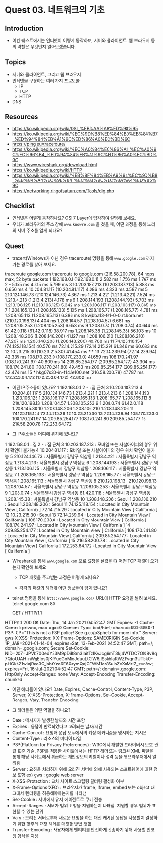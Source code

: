 # Quest 03. 네트워크의 기초

## Introduction
* 이번 퀘스트에서는 인터넷이 어떻게 동작하며, 서버와 클라이언트, 웹 브라우저 등의 역할은 무엇인지 알아보겠습니다.

## Topics
* 서버와 클라이언트, 그리고 웹 브라우저
* 인터넷을 구성하는 여러 가지 프로토콜
  * IP
  * TCP
  * HTTP
* DNS

## Resources
* https://ko.wikipedia.org/wiki/OSI_%EB%AA%A8%ED%98%95
* https://ko.wikipedia.org/wiki/%EC%9D%B8%ED%84%B0%EB%84%B7_%ED%94%84%EB%A1%9C%ED%86%A0%EC%BD%9C
* https://ping.eu/traceroute/
* https://ko.wikipedia.org/wiki/%EC%A0%84%EC%86%A1_%EC%A0%9C%EC%96%B4_%ED%94%84%EB%A1%9C%ED%86%A0%EC%BD%9C
* https://www.wireshark.org/download.html
* https://ko.wikipedia.org/wiki/HTTP
* https://ko.wikipedia.org/wiki/%EB%8F%84%EB%A9%94%EC%9D%B8_%EB%84%A4%EC%9E%84_%EC%8B%9C%EC%8A%A4%ED%85%9C
* https://networking.ringofsaturn.com/Tools/dig.php

## Checklist
* 인터넷은 어떻게 동작하나요? OSI 7 Layer에 입각하여 설명해 보세요.
* 우리가 브라우저의 주소 창에 `www.knowre.com` 을 쳤을 때, 어떤 과정을 통해 노리의 서버 주소를 알게 되나요?

## Quest
* tracert(Windows가 아닌 경우 traceroute) 명령을 통해 `www.google.com` 까지 가는 경로를 찾아 보세요.

traceroute google.com
traceroute to google.com (216.58.200.78), 64 hops max, 52 byte packets
 1  192.168.0.1 (192.168.0.1)  2.582 ms  1.756 ms  1.767 ms
 2  -  5.155 ms  4.315 ms  5.799 ms
 3  10.203.187.213 (10.203.187.213)  5.883 ms  6.656 ms
 4  10.204.81.117 (10.204.81.117)  4.086 ms  4.323 ms  3.587 ms
 5  210.124.146.73 (210.124.146.73)  4.367 ms
    1.213.4.221 (1.213.4.221)  7.524 ms
    1.213.4.213 (1.213.4.213)  4.178 ms
 6  1.208.144.193 (1.208.144.193)  5.702 ms
    1.213.106.125 (1.213.106.125)  5.342 ms
    1.208.106.117 (1.208.106.117)  8.365 ms
 7  1.208.165.133 (1.208.165.133)  5.105 ms
    1.208.165.77 (1.208.165.77)  4.781 ms
    1.208.165.113 (1.208.165.113)  6.386 ms
 8  kwjbba13-fe1-0-0.rt.bora.net (210.120.198.13)  4.404 ms
    1.208.104.57 (1.208.104.57)  6.681 ms
    1.208.105.253 (1.208.105.253)  6.653 ms
 9  1.208.0.74 (1.208.0.74)  40.644 ms
    61.42.0.118 (61.42.0.118)  38.917 ms
    1.208.145.38 (1.208.145.38)  56.103 ms
10  1.208.148.206 (1.208.148.206)  41.127 ms
    1.208.106.210 (1.208.106.210)  47.267 ms
    1.208.148.206 (1.208.148.206)  40.788 ms
11  74.125.118.154 (74.125.118.154)  40.576 ms
    72.14.215.29 (72.14.215.29)  61.346 ms  60.683 ms
12  10.23.215.30 (10.23.215.30)  41.454 ms * *
13  72.14.239.94 (72.14.239.94)  42.335 ms
    108.170.233.0 (108.170.233.0)  41.659 ms
    108.170.241.97 (108.170.241.97)  40.809 ms
14  209.85.254.177 (209.85.254.177)  43.304 ms
    108.170.241.80 (108.170.241.80)  49.453 ms
    209.85.254.177 (209.85.254.177)  42.474 ms
15  * hkg07s30-in-f14.1e100.net (216.58.200.78)  47.787 ms
    172.253.64.172 (172.253.64.172)  42.802 ms

  * 어떤 IP주소들이 있나요?
 1  192.168.0.1
 2  - : 집 근처
 3  10.203.187.213
 4  10.204.81.117
 5  210.124.146.73
    1.213.4.221
    1.213.4.213
 6  1.208.144.193
    1.213.106.125
    1.208.106.117
 7  1.208.165.133
    1.208.165.77
    1.208.165.113
 8  210.120.198.13
    1.208.104.57
    1.208.105.253
 9  1.208.0.74
    61.42.0.118
    1.208.145.38
10  1.208.148.206
    1.208.106.210
    1.208.148.206
11  74.125.118.154
    72.14.215.29
12  10.23.215.30
13  72.14.239.94
    108.170.233.0
    108.170.241.97
14  209.85.254.177
    108.170.241.80
    209.85.254.177
15  216.58.200.78
    172.253.64.172

  * 그 IP주소들은 어디에 위치해 있나요?

 1  192.168.0.1 : 집
 2  - : 집 근처
 3  10.203.187.213 : 모바일 또는 사설아이피의 경우 위치 확인이 불가능
 4  10.204.81.117 : 모바일 또는 사설아이피의 경우 위치 확인이 불가능
 5  210.124.146.73 : 서울특별시 강남구 역삼동
    1.213.4.221 : 서울특별시 강남구 역삼동
    1.213.4.213 : 서울특별시 강남구 역삼동
 6  1.208.144.193 : 서울특별시 강남구 역삼동
    1.213.106.125 : 서울특별시 강남구 역삼동
    1.208.106.117 : 서울특별시 강남구 역삼동
 7  1.208.165.133 : 서울특별시 강남구 역삼동
    1.208.165.77 : 서울특별시 강남구 역삼동
    1.208.165.113 : 서울특별시 강남구 역삼동
 8  210.120.198.13 : 210.120.198.13
    1.208.104.57 : 서울특별시 강남구 역삼동
    1.208.105.253 : 서울특별시 강남구 역삼동
 9  1.208.0.74 : 서울특별시 강남구 역삼동
    61.42.0.118  : 서울특별시 강남구 역삼동
    1.208.145.38 : 서울특별시 강남구 역삼동
10  1.208.148.206 : Seoul
    1.208.106.210 : Seoul
    1.208.148.206 : Seoul
11  74.125.118.154 : Located in City Mountain View [ California ]
    72.14.215.29 : Located in City Mountain View [ California ]
12  10.23.215.30 : Seoul
13  72.14.239.94 : Located in City Mountain View [ California ]
    108.170.233.0 : Located in City Mountain View [ California ]
    108.170.241.97 : Located in City Mountain View [ California ]
14  209.85.254.177 : Located in City Mountain View [ California ]
    108.170.241.80 : Located in City Mountain View [ California ]
    209.85.254.177 : Located in City Mountain View [ California ]
15  216.58.200.78 : Located in City Mountain View [ California ]
    172.253.64.172 : Located in City Mountain View [ California ]

* Wireshark를 통해 `www.google.com` 으로 요청을 날렸을 떄 어떤 TCP 패킷이 오가는지 확인해 보세요

  * TCP 패킷을 주고받는 과정은 어떻게 되나요?

  * 각각의 패킷의 헤더에 어떤 정보들이 담겨 있나요?

* telnet 명령을 통해 `http://www.google.com/` URL에 HTTP 요청을 날려 보세요.
    telnet google.com 80

    GET / HTTP/1.1

HTTP/1.1 200 OK
Date: Thu, 14 Jan 2021 04:52:47 GMT
Expires: -1
Cache-Control: private, max-age=0
Content-Type: text/html; charset=ISO-8859-1
P3P: CP="This is not a P3P policy! See g.co/p3phelp for more info."
Server: gws
X-XSS-Protection: 0
X-Frame-Options: SAMEORIGIN
Set-Cookie: 1P_JAR=2021-01-14-04; expires=Sat, 13-Feb-2021 04:52:47 GMT; path=/; domain=.google.com; Secure
Set-Cookie: NID=207=JPVb700edY33M9pDiB8m3IaitTzIKvJcg9mT3kj4WTDC7Ol08v8q7QtoUJAH-nWgElos0jKfYueGnMioJduuLtOlW6jISskhlaRWZPvqn3UTbk0-pHCkh21wixjRqa3C_bbtYzo6E60aymQajCTWM1cr85uisZeXaMrIZ_zvnAw; expires=Fri, 16-Jul-2021 04:52:47 GMT; path=/; domain=.google.com; HttpOnly
Accept-Ranges: none
Vary: Accept-Encoding
Transfer-Encoding: chunked

  * 어떤 헤더들이 있나요?
    Date, Expires, Cache-Control, Content-Type, P3P, Server, X-XSS-Protection, X-Frame-Options, Set-Cookie, Accept-Ranges, Vary, Transfer-Encoding

  * 그 헤더들은 어떤 역할을 하나요?

  - Date : 메시지가 발생한 날짜와 시간 포함
  - Expires : 응답이 만료되었다고 고려되는 날짜/시간
  - Cache-Control : 요청과 응답 모두에서의 캐싱 메커니즘을 명시하는 지시문
  - Content-Type : 리소스의 미디어 타입
  - P3P(Platform for Privacy Preferences) : W3C에서 개발한 프라이버시 보호 관련 표준 기술, P3P를 적용한 사이트에서는 HTTP 헤더 또는 링크된 XML 파일을 통해 해당 사이트에서 취급하는 개인정보의 레벨이나 성격 등을 웹브라우저에서 알려줌
  - Server : 요청을 처리하기 위해 오리진 서버에 의해 사용되는 소프트웨어에 대한 정보 포함 ex) gws : google web server
  - X-XSS-Protection : 교차 사이트 스크립팅 필터링 활성화 여부
  - X-Frame-Options(XFO) : 브라우저가 frame, iframe, embed 또는 object 태그에서 렌더링을 허용해야하는지를 나타냄
  - Set-Cookie : 서버에서 유저 에이전트로 쿠키 전송
  - Accept-Ranges : 서버가 범위 요청을 지원하는지 나타냄. 지원할 경우 범위가 표현될 수 있는 단위
  - Vary : 오리진 서버로부터 새로운 요청을 하는 대신 캐시된 응답을 사용할지 결정하기 위한 향후의 요청 헤더를 매칭할 방법 정함
  - Transfer-Encoding : 사용자에게 엔티티를 안전하게 전송하기 위해 사용할 인코딩 형식을 지정
